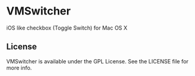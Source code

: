 VMSwitcher
==========

iOS like checkbox (Toggle Switch) for Mac OS X

## License

VMSwitcher is available under the GPL License. See the LICENSE file for more info.
